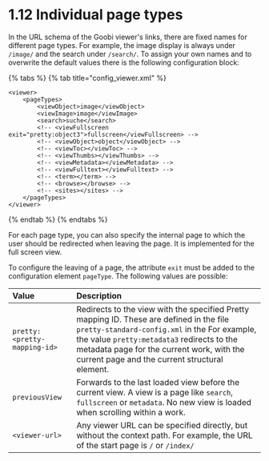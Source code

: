 # 1.12 Individual page types

In the URL schema of the Goobi viewer's links, there are fixed names for different page types. For example, the image display is always under `/image/` and the search under `/search/`. To assign your own names and to overwrite the default values there is the following configuration block:

{% tabs %}
{% tab title="config\_viewer.xml" %}
```markup
<viewer>
    <pageTypes>
        <viewObject>image</viewObject>
        <viewImage>image</viewImage>
        <search>suche</search>
        <!-- <viewFullscreen exit="pretty:object3">fullscreen</viewFullscreen> -->
        <!-- <viewObject>object</viewObject> -->
        <!-- <viewToc></viewToc> -->
        <!-- <viewThumbs></viewThumbs> -->
        <!-- <viewMetadata></viewMetadata> -->
        <!-- <viewFulltext></viewFulltext> -->
        <!-- <term></term> -->
        <!-- <browse></browse> -->
        <!-- <sites></sites> -->
    </pageTypes>
</viewer>
```
{% endtab %}
{% endtabs %}

For each page type, you can also specify the internal page to which the user should be redirected when leaving the page. It is implemented for the full screen view.

To configure the leaving of a page, the attribute `exit` must be added to the configuration element `pageType`. The following values are possible:

| Value | Description |
| :--- | :--- |
| `pretty:<pretty-mapping-id>` | Redirects to the view with the specified Pretty mapping ID. These are defined in the file `pretty-standard-config.xml` in the For example, the value `pretty:metadata3` redirects to the metadata page for the current work, with the current page and the current structural element. |
| `previousView` | Forwards to the last loaded view before the current view. A view is a page like `search`, `fullscreen` or `metadata`. No new view is loaded when scrolling within a work. |
| `<viewer-url>` | Any viewer URL can be specified directly, but without the context path. For example, the URL of the start page is `/` or `/index/` |

